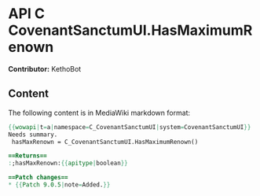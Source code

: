 # API C CovenantSanctumUI.HasMaximumRenown

**Contributor:** KethoBot

## Content

The following content is in MediaWiki markdown format:

```mediawiki
{{wowapi|t=a|namespace=C_CovenantSanctumUI|system=CovenantSanctumUI}}
Needs summary.
 hasMaxRenown = C_CovenantSanctumUI.HasMaximumRenown()

==Returns==
:;hasMaxRenown:{{apitype|boolean}}

==Patch changes==
* {{Patch 9.0.5|note=Added.}}
```